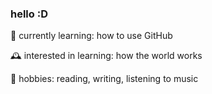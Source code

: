 ### hello :D

🧺 currently learning: how to use GitHub

🕰 interested in learning: how the world works

🧸 hobbies: reading, writing, listening to music
